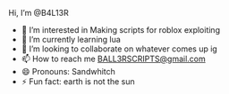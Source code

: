 Hi, I’m @B4L13R
- 👀 I’m interested in Making scripts for roblox exploiting
- 🌱 I’m currently learning lua
- 💞️ I’m looking to collaborate on whatever comes up ig
- 📫 How to reach me BALL3RSCRIPTS@gmail.com
- 😄 Pronouns: Sandwhitch
- ⚡ Fun fact: earth is not the sun

<!---
B4L13R/B4L13R is a ✨ special ✨ repository because its `README.md` (this file) appears on your GitHub profile.
You can click the Preview link to take a look at your changes.
--->
